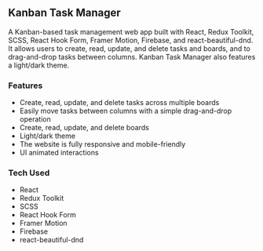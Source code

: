 ## Kanban Task Manager

A Kanban-based task management web app built with React, Redux Toolkit, SCSS, React Hook Form, Framer Motion, Firebase, and react-beautiful-dnd. It allows users to create, read, update, and delete tasks and boards, and to drag-and-drop tasks between columns. Kanban Task Manager also features a light/dark theme.

### Features

* Create, read, update, and delete tasks across multiple boards
* Easily move tasks between columns with a simple drag-and-drop operation
* Create, read, update, and delete boards
* Light/dark theme
* The website is fully responsive and mobile-friendly
* UI animated interactions

### Tech Used

* React
* Redux Toolkit
* SCSS
* React Hook Form
* Framer Motion
* Firebase
* react-beautiful-dnd
